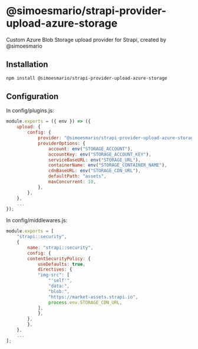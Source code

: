 # @simoesmario/strapi-provider-upload-azure-storage

Custom Azure Blob Storage upload provider for Strapi, created by @simoesmario


## Installation

```bash
npm install @simoesmario/strapi-provider-upload-azure-storage
```

## Configuration
In config/plugins.js:

```js
module.exports = ({ env }) => ({
    upload: {
        config: {
            provider: "@simoesmario/strapi-provider-upload-azure-storage",
            providerOptions: {
                account: env("STORAGE_ACCOUNT"),
                accountKey: env("STORAGE_ACCOUNT_KEY"),
                serviceBaseURL: env("STORAGE_URL"),
                containerName: env("STORAGE_CONTAINER_NAME"),
                cdnBaseURL: env("STORAGE_CDN_URL"),
                defaultPath: "assets",
                maxConcurrent: 10,
            },
        },
    },
    ...
});
```

In config/middlewares.js:

```js
module.exports = [
    "strapi::security",
    {
        name: "strapi::security",
        config: {
        contentSecurityPolicy: {
            useDefaults: true,
            directives: {
            "img-src": [
                "'self'",
                "data:",
                "blob:",
                "https://market-assets.strapi.io",
                process.env.STORAGE_CDN_URL, 
            ],
            },
        },
        },
    },
    ...
];
```